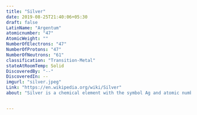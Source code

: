 ```yaml
---
title: "Silver"
date: 2019-08-25T21:40:06+05:30
draft: false
LatinName: "Argentum"
atomicnumber: "47"
AtomicWeight: ""
NumberOfElectrons: "47"
NumberOfProtons: "47"
NumberOfNeutrons: "61" 
classification: "Transition-Metal"
stateAtRoomTemp: Solid
DiscoveredBy: "--" 
DiscoveredIn: --
imgurl: "silver.jpeg"
Link: "https://en.wikipedia.org/wiki/Silver"
about: "Silver is a chemical element with the symbol Ag and atomic number 47. A soft, white, lustrous transition metal, it exhibits the highest electrical conductivity, thermal conductivity, and reflectivity of any metal. The metal is found in the Earth's crust in the pure, free elemental form, as an alloy with gold and other metals, and in minerals such as argentite and chlorargyrite. Most silver is produced as a byproduct of copper, gold, lead, and zinc refining."


---
```


